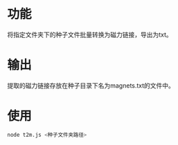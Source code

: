 # 功能
将指定文件夹下的种子文件批量转换为磁力链接，导出为txt。

# 输出
提取的磁力链接存放在种子目录下名为magnets.txt的文件中。

# 使用
```bash
node t2m.js <种子文件夹路径>
```
